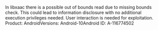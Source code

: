 In libxaac there is a possible out of bounds read due to missing bounds check. This could lead to information disclosure with no additional execution privileges needed. User interaction is needed for exploitation. Product: AndroidVersions: Android-10Android ID: A-116774502